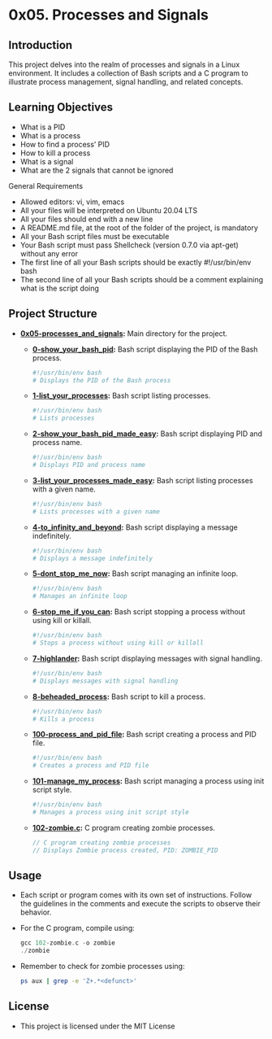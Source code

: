 # 0x05. Processes and Signals

## Introduction

This project delves into the realm of processes and signals in a Linux environment. It includes a collection of Bash scripts and a C program to illustrate process management, signal handling, and related concepts.

## Learning Objectives
- What is a PID
- What is a process
- How to find a process’ PID
- How to kill a process
- What is a signal
- What are the 2 signals that cannot be ignored

General Requirements
- Allowed editors: vi, vim, emacs
- All your files will be interpreted on Ubuntu 20.04 LTS
- All your files should end with a new line
- A README.md file, at the root of the folder of the project, is mandatory
- All your Bash script files must be executable
- Your Bash script must pass Shellcheck (version 0.7.0 via apt-get) without any error
- The first line of all your Bash scripts should be exactly #!/usr/bin/env bash
- The second line of all your Bash scripts should be a comment explaining what is the script doing

## Project Structure

- **[0x05-processes_and_signals](0x05-processes_and_signals):** Main directory for the project.

  - **[0-show_your_bash_pid](0x05-processes_and_signals/0-show_your_bash_pid):** Bash script displaying the PID of the Bash process.

    ```bash
    #!/usr/bin/env bash
    # Displays the PID of the Bash process
    ```

  - **[1-list_your_processes](0x05-processes_and_signals/1-list_your_processes):** Bash script listing processes.

    ```bash
    #!/usr/bin/env bash
    # Lists processes
    ```

  - **[2-show_your_bash_pid_made_easy](0x05-processes_and_signals/2-show_your_bash_pid_made_easy):** Bash script displaying PID and process name.

    ```bash
    #!/usr/bin/env bash
    # Displays PID and process name
    ```

  - **[3-list_your_processes_made_easy](0x05-processes_and_signals/3-list_your_processes_made_easy):** Bash script listing processes with a given name.

    ```bash
    #!/usr/bin/env bash
    # Lists processes with a given name
    ```

  - **[4-to_infinity_and_beyond](0x05-processes_and_signals/4-to_infinity_and_beyond):** Bash script displaying a message indefinitely.

    ```bash
    #!/usr/bin/env bash
    # Displays a message indefinitely
    ```

  - **[5-dont_stop_me_now](0x05-processes_and_signals/5-dont_stop_me_now):** Bash script managing an infinite loop.

    ```bash
    #!/usr/bin/env bash
    # Manages an infinite loop
    ```

  - **[6-stop_me_if_you_can](0x05-processes_and_signals/6-stop_me_if_you_can):** Bash script stopping a process without using kill or killall.

    ```bash
    #!/usr/bin/env bash
    # Stops a process without using kill or killall
    ```

  - **[7-highlander](0x05-processes_and_signals/7-highlander):** Bash script displaying messages with signal handling.

    ```bash
    #!/usr/bin/env bash
    # Displays messages with signal handling
    ```

  - **[8-beheaded_process](0x05-processes_and_signals/8-beheaded_process):** Bash script to kill a process.

    ```bash
    #!/usr/bin/env bash
    # Kills a process
    ```

  - **[100-process_and_pid_file](0x05-processes_and_signals/100-process_and_pid_file):** Bash script creating a process and PID file.

    ```bash
    #!/usr/bin/env bash
    # Creates a process and PID file
    ```

  - **[101-manage_my_process](0x05-processes_and_signals/101-manage_my_process):** Bash script managing a process using init script style.

    ```bash
    #!/usr/bin/env bash
    # Manages a process using init script style
    ```

  - **[102-zombie.c](0x05-processes_and_signals/102-zombie.c):** C program creating zombie processes.

    ```c
    // C program creating zombie processes
    // Displays Zombie process created, PID: ZOMBIE_PID
    ```

## Usage
- Each script or program comes with its own set of instructions. Follow the guidelines in the comments and execute the scripts to observe their behavior.

- For the C program, compile using:
    ```c
    gcc 102-zombie.c -o zombie
    ./zombie
    ```

- Remember to check for zombie processes using:
    ```bash
    ps aux | grep -e 'Z+.*<defunct>'
    ```

## License
- This project is licensed under the MIT License